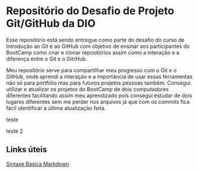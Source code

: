 # Repositório do Desafio de Projeto Git/GitHub da DIO

Esse repositório está sendo entregue como parte do desafio do curso de Introdução ao Git e ao GitHub com objetivo de ensinar aos participantes do BootCamp como criar e clonar repositórios assim como a interação e a diferença entre o Git e o GitrHub.

Meu repositório serve para compartilhar meu progresso com o Git e o GitHub, onde aprendi a interação e a importância de usar essas ferramentas não só para portfólio mas para futuros projetos pessoas também. Consegui utilizar e atualizar os projetos do BootCamp de dois computadores diferentes facilitando assim meu aprendizado pois consegui estudar de dois lugares diferentes sem me perder nos arquivos já que com os commits fica fácil identificar a última atualização feita.

teste

teste 2

## Links úteis

[Sintaxe Básica Markdown](https://www.markdownguide.org/basic-syntax/)
